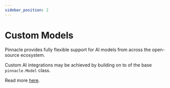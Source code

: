 ```yaml
---
sidebar_position: 2
---
```


# Custom Models

Pinnacle provides fully flexible support for AI models from across the 
open-source ecosystem.

Custom AI integrations may be achieved by building on to of the base `pinnacle.Model` class.

Read more [here](../models/bring_your_own_models).